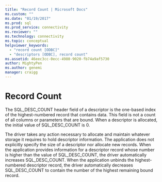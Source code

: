 ```yaml
---
title: "Record Count | Microsoft Docs"
ms.custom: ""
ms.date: "01/19/2017"
ms.prod: sql
ms.prod_service: connectivity
ms.reviewer: ""
ms.technology: connectivity
ms.topic: conceptual
helpviewer_keywords: 
  - "record count [ODBC]"
  - "descriptors [ODBC], record count"
ms.assetid: 46eec3cc-0ecc-4980-9020-fb74a9af5730
author: MightyPen
ms.author: genemi
manager: craigg
---
```

# Record Count
The SQL_DESC_COUNT header field of a descriptor is the one-based index of the highest-numbered record that contains data. This field is not a count of all columns or parameters that are bound. When a descriptor is allocated, the initial value of SQL_DESC_COUNT is 0.  
  
 The driver takes any action necessary to allocate and maintain whatever storage it requires to hold descriptor information. The application does not explicitly specify the size of a descriptor nor allocate new records. When the application provides information for a descriptor record whose number is higher than the value of SQL_DESC_COUNT, the driver automatically increases SQL_DESC_COUNT. When the application unbinds the highest-numbered descriptor record, the driver automatically decreases SQL_DESC_COUNT to contain the number of the highest remaining bound record.
